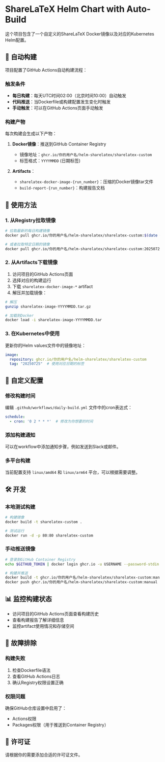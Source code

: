 # ShareLaTeX Helm Chart with Auto-Build

这个项目包含了一个自定义的ShareLaTeX Docker镜像以及对应的Kubernetes Helm配置。

## 🔄 自动构建

项目配置了GitHub Actions自动构建流程：

### 触发条件
- **每日构建**：每天UTC时间02:00（北京时间10:00）自动触发
- **代码推送**：当Dockerfile或构建配置发生变化时触发
- **手动触发**：可以在GitHub Actions页面手动触发

### 构建产物

每次构建会生成以下产物：

1. **Docker镜像**：推送到GitHub Container Registry
   - 镜像地址：`ghcr.io/你的用户名/helm-sharelatex/sharelatex-custom`
   - 标签格式：`YYYYMMDD` (日期标签)

2. **Artifacts**：
   - `sharelatex-docker-image-{run_number}`：压缩的Docker镜像tar文件
   - `build-report-{run_number}`：构建报告文档

## 🚀 使用方法

### 1. 从Registry拉取镜像

```bash
# 拉取最新的每日构建镜像
docker pull ghcr.io/你的用户名/helm-sharelatex/sharelatex-custom:$(date +%Y%m%d)

# 或者拉取特定日期的镜像
docker pull ghcr.io/你的用户名/helm-sharelatex/sharelatex-custom:20250725
```

### 2. 从Artifacts下载镜像

1. 访问项目的GitHub Actions页面
2. 选择对应的构建运行
3. 下载 `sharelatex-docker-image-*` artifact
4. 解压并加载镜像：

```bash
# 解压
gunzip sharelatex-image-YYYYMMDD.tar.gz

# 加载到Docker
docker load -i sharelatex-image-YYYYMMDD.tar
```

### 3. 在Kubernetes中使用

更新你的Helm values文件中的镜像地址：

```yaml
image:
  repository: ghcr.io/你的用户名/helm-sharelatex/sharelatex-custom
  tag: "20250725"  # 使用对应日期的标签
```

## 📝 自定义配置

### 修改构建时间

编辑 `.github/workflows/daily-build.yml` 文件中的cron表达式：

```yaml
schedule:
  - cron: '0 2 * * *'  # 修改为你想要的时间
```

### 添加构建通知

可以在workflow中添加通知步骤，例如发送到Slack或邮件。

### 多平台构建

当前配置支持 `linux/amd64` 和 `linux/arm64` 平台，可以根据需要调整。

## 🛠 开发

### 本地测试构建

```bash
# 构建镜像
docker build -t sharelatex-custom .

# 测试运行
docker run -d -p 80:80 sharelatex-custom
```

### 手动推送镜像

```bash
# 登录到GitHub Container Registry
echo $GITHUB_TOKEN | docker login ghcr.io -u USERNAME --password-stdin

# 构建并推送
docker build -t ghcr.io/你的用户名/helm-sharelatex/sharelatex-custom:manual .
docker push ghcr.io/你的用户名/helm-sharelatex/sharelatex-custom:manual
```

## 📊 监控构建状态

- 访问项目的GitHub Actions页面查看构建历史
- 查看构建报告了解详细信息
- 监控artifact使用情况和存储空间

## 🔧 故障排除

### 构建失败
1. 检查Dockerfile语法
2. 查看GitHub Actions日志
3. 确认Registry权限设置正确

### 权限问题
确保GitHub仓库设置中启用了：
- Actions权限
- Packages权限（用于推送到Container Registry）

## 📄 许可证

请根据你的需要添加合适的许可证文件。
